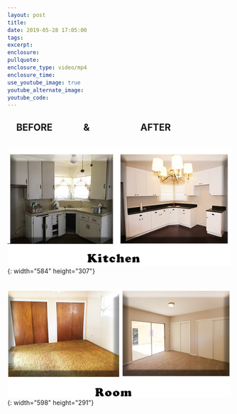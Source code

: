 ```yaml
---
layout: post
title:
date: 2019-05-28 17:05:00
tags:
excerpt:
enclosure:
pullquote:
enclosure_type: video/mp4
enclosure_time:
use_youtube_image: true
youtube_alternate_image:
youtube_code:
---
```


## &nbsp; &nbsp; BEFORE&nbsp; &nbsp; &nbsp; &nbsp; &nbsp; &nbsp; &nbsp; &&nbsp; &nbsp; &nbsp; &nbsp; &nbsp; &nbsp; &nbsp; &nbsp; &nbsp; &nbsp; &nbsp; &nbsp;AFTER

&nbsp; &nbsp; &nbsp; &nbsp; &nbsp; &nbsp;![](/uploads/before-after-kitchen-2.jpg){: width="584" height="307"}

&nbsp; &nbsp; &nbsp; &nbsp; &nbsp;![](/uploads/before-after-room.jpg){: width="598" height="291"}